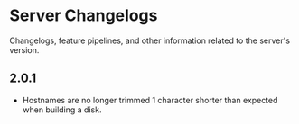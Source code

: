 # Server Changelogs

Changelogs, feature pipelines, and other information related to the server's 
version.

## 2.0.1
- Hostnames are no longer trimmed 1 character shorter than expected when building a disk.